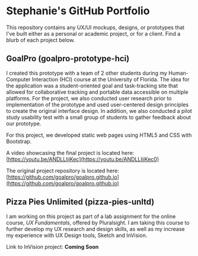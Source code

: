 # Stephanie's GitHub Portfolio
This repository contains any UX/UI mockups, designs, or prototypes that I've built either as a personal or academic project, or for a client. Find a blurb of each project below.

## GoalPro (goalpro-prototype-hci)

I created this prototype with a team of 2 other students during my Human-Computer Interaction (HCI) course at the University of Florida. The idea for the application was a student-oriented goal and task-tracking site that allowed for collaborative tracking and portable data accessible on multiple platforms. For the project, we also conducted user research prior to implementation of the prototype and used user-centered design principles to create the original interface design. In addition, we also conducted a pilot study usability test with a small group of students to gather feedback about our prototype. 

For this project, we developed static web pages using HTML5 and CSS with Bootstrap. 

A video showcasing the final project is located here: [https://youtu.be/ANDLLlijKec](https://youtu.be/ANDLLlijKec0)

The original project repository is located here: [https://github.com/goalpro/goalpro.github.io](https://github.com/goalpro/goalpro.github.io)

## Pizza Pies Unlimited (pizza-pies-unltd)

I am working on this project as part of a lab assignment for the online course, *UX Fundamentals*, offered by Pluralsight. I am taking this course to further develop my UX research and design skills, as well as my increase my experience with UX Design tools, Sketch and InVision. 

Link to InVision project: **Coming Soon**